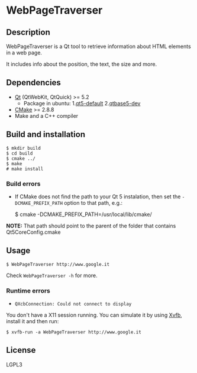 # WebPageTraverser

## Description

WebPageTraverser is a Qt tool to retrieve information about HTML elements in a web page.

It includes info about the position, the text, the size and more.

## Dependencies

* [Qt](http://qt-project.org/) (QtWebKit, QtQuick) >= 5.2
	- Package in ubuntu: 
             1.[qt5-default](http://packages.ubuntu.com/search?suite=trusty&section=all&arch=any&keywords=qt5-default&searchon=names) 
             2.[qtbase5-dev ](http://packages.ubuntu.com/search?suite=trusty&section=all&arch=any&keywords=qtbase5-dev&searchon=names)
* [CMake](http://www.cmake.org/) >= 2.8.8
* Make and a C++ compiler

## Build and installation

    $ mkdir build
    $ cd build
    $ cmake ../
    $ make
    # make install

### Build errors

* If CMake does not find the path to your Qt 5 instalation, then set the `-DCMAKE_PREFIX_PATH` option to that path, e.g.:

    $ cmake -DCMAKE_PREFIX_PATH=/usr/local/lib/cmake/

**NOTE:** That path should point to the parent of the folder that contains Qt5CoreConfig.cmake

## Usage

    $ WebPageTraverser http://www.google.it

Check `WebPageTraverser -h` for more.

### Runtime errors

* `QXcbConnection: Could not connect to display`

You don't have a X11 session running. You can simulate it by using [Xvfb](http://xorg.freedesktop.org), install it and then run:

    $ xvfb-run -a WebPageTraverser http://www.google.it

## License

LGPL3